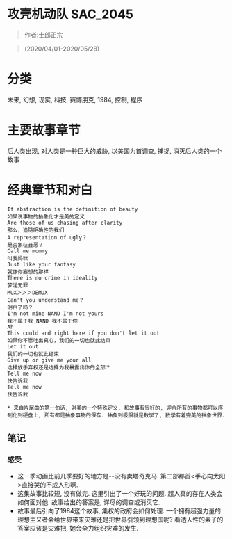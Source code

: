 # 攻壳机动队 SAC_2045

> 作者:士郎正宗

> (2020/04/01-2020/05/28)

# 分类
未来, 幻想, 现实, 科技, 赛博朋克, 1984, 控制, 程序

# 主要故事章节
后人类出现, 对人类是一种巨大的威胁, 以美国为首调查, 捕捉, 消灭后人类的一个故事

# 经典章节和对白
```
If abstraction is the definition of beauty
如果说事物的抽象化才是美的定义
Are those of us chasing after clarity
那么，追随明确性的我们
A representation of ugly？
是否象征丑恶？
Call me mommy
叫我妈咪
Just like your fantasy
就像你妄想的那样
There is no crime in ideality
梦淫无罪
MUX＞＞＞DEMUX
Can't you understand me？
明白了吗？
I'm not mine NAND I'm not yours
我不属于我 NAND 我不属于你
Ah
This could and right here if you don't let it out
如果你不愿吐出真心，我们的一切也就此结束
Let it out
我们的一切也就此结束
Give up or give me your all
选择放手弃权还是选择为我暴露出你的全部？
Tell me now
快告诉我
Tell me now
快告诉我
```
    * 来自片尾曲的第一句话, 对美的一个特殊定义, 和故事有很好的, 迎合所有的事物都可以序列化到硬盘上, 所有都是抽象事物的保存. 抽象到极限就是数学了, 数学有着完美的抽象世界.


## 笔记
### 感受
* 这一季动画比前几季要好的地方是\-\-没有卖塔奇克马. 第二部那首\<手心向太阳\>直接哭的不成人形啊.
* 这集故事比较短, 没有做完. 这里引出了一个好玩的问题. 超人真的存在人类会如何面对他. 故事给出的答案是, 详尽的调查或消灭它.
* 故事最后引向了1984这个故事, 集权的政府会如何处理. 一个拥有超强力量的理想主义者会给世界带来灾难还是把世界引领到理想国呢? 看透人性的素子的答案应该是灾难把, 她会全力组织灾难的发生.

